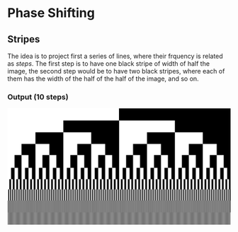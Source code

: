 # Phase Shifting

## Stripes

The idea is to project first a series of lines, where their frquency is related as *steps*. The first step is to have one black stripe of width of half the image, the second step would be to have two black stripes, where each of them has the width of the half of the half of the image, and so on.

### Output (10 steps)

![img](https://github.com/the-other-mariana/vision/blob/master/phase-shifting/out.png?raw=true)